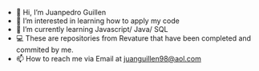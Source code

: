 - 👋 Hi, I’m Juanpedro Guillen
- 👀 I’m interested in learning how to apply my code
- 🌱 I’m currently learning Javascript/ Java/ SQL
- 💻 These are repositories from Revature that have been completed and commited by me.
- 📫 How to reach me via Email at juanguillen98@aol.com

<!---
Slydreamz/Slydreamz is a ✨ special ✨ repository because its `README.md` (this file) appears on your GitHub profile.
You can click the Preview link to take a look at your changes.
--->
